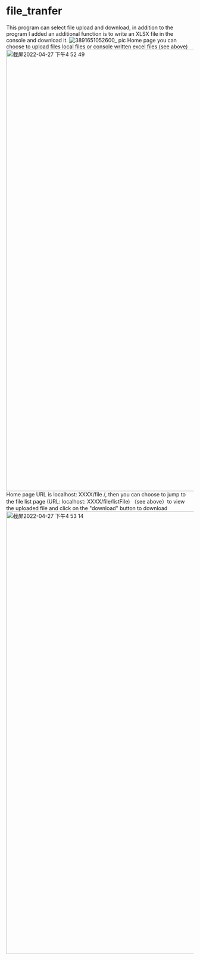 # file_tranfer
This program can select file upload and download, in addition to the program I added an additional function is to write an XLSX file in the console and download it.
![3891651052600_ pic](https://user-images.githubusercontent.com/104492611/165490675-3e793f81-d583-4d55-8458-318627f1af05.jpg)
Home page you can choose to upload files local files or console written excel files (see above)
<img width="1184" alt="截屏2022-04-27 下午4 52 49" src="https://user-images.githubusercontent.com/104492611/165491381-e55ac541-131e-4e90-96c7-f59be4978857.png">
Home page URL is localhost: XXXX/file /, then you can choose to jump to the file list page (URL: localhost: XXXX/file/listFile) （see above）to view the uploaded file and click on the "download" button to download
<img width="1187" alt="截屏2022-04-27 下午4 53 14" src="https://user-images.githubusercontent.com/104492611/165492468-16d00c6c-0195-4694-bebd-0ae08a72487b.png">
